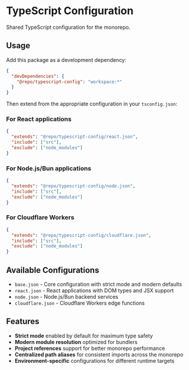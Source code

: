 # TypeScript Configuration

Shared TypeScript configuration for the monorepo.

## Usage

Add this package as a development dependency:

```json
{
  "devDependencies": {
    "@repo/typescript-config": "workspace:*"
  }
}
```

Then extend from the appropriate configuration in your `tsconfig.json`:

### For React applications

```json
{
  "extends": "@repo/typescript-config/react.json",
  "include": ["src"],
  "exclude": ["node_modules"]
}
```

### For Node.js/Bun applications

```json
{
  "extends": "@repo/typescript-config/node.json",
  "include": ["src"],
  "exclude": ["node_modules"]
}
```

### For Cloudflare Workers

```json
{
  "extends": "@repo/typescript-config/cloudflare.json",
  "include": ["src"],
  "exclude": ["node_modules"]
}
```

## Available Configurations

- `base.json` - Core configuration with strict mode and modern defaults
- `react.json` - React applications with DOM types and JSX support
- `node.json` - Node.js/Bun backend services
- `cloudflare.json` - Cloudflare Workers edge functions

## Features

- **Strict mode** enabled by default for maximum type safety
- **Modern module resolution** optimized for bundlers
- **Project references** support for better monorepo performance
- **Centralized path aliases** for consistent imports across the monorepo
- **Environment-specific** configurations for different runtime targets
